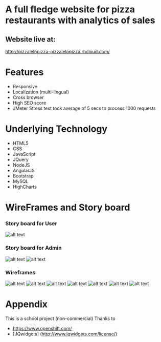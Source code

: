 # A full fledge website for pizza restaurants with analytics of sales
## Website live at:
http://pizzalelopizza-pizzalelopizza.rhcloud.com/

# Features
* Responsive
* Localization (multi-lingual)
* Cross browser
* High SEO score
* JMeter Stress test took average of 5 secs to process 1000 requests

# Underlying Technology
* HTML5
* CSS
* JavaScript
* JQuery
* NodeJS
* AngularJS
* Bootstrap
* MySQL
* HighCharts

# WireFrames and Story board
### Story board for User
![alt text](public/img/wireframes/storyboard.png "user storyboard")


### Story board for Admin
![alt text](public/img/wireframes/storyAdmin1.PNG "Admin login")
![alt text](public/img/wireframes/storyAdmin2.PNG "Admin Dashboard")


### Wireframes
![alt text](public/img/wireframes/WireframeHome.png "Home page")
![alt text](public/img/wireframes/wirframePizza.png "Pizza page")
![alt text](public/img/wireframes/wireframeBuild.png "Build Pizza page")
![alt text](public/img/wireframes/WireframeSides.png "Sides page")
![alt text](public/img/wireframes/wireframeDeals.png "Deals page")
![alt text](public/img/wireframes/wireframeCheckout.png "Check Out page")
![alt text](public/img/wireframes/wireframeFinfus.png "Loaction page")

# Appendix
This is a school project (non-commercial)
Thanks to
* https://www.openshift.com/
* [JQwidgets] (http://www.jqwidgets.com/license/)
